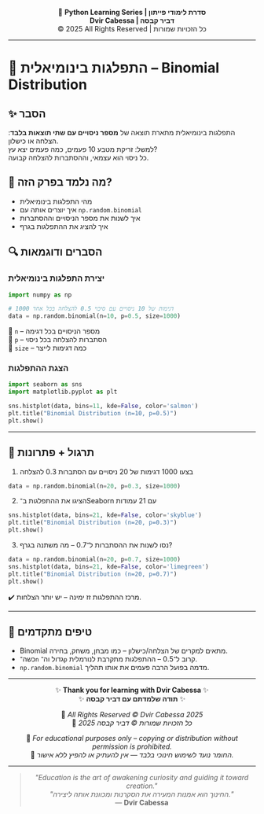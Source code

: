 <!-- DC_HEADER_START -->
<div align="center">

🐍 **Python Learning Series | סדרת לימודי פייתון**  
**Dvir Cabessa | דביר קבסה**  
© 2025 All Rights Reserved | כל הזכויות שמורות

</div>

---
<!-- DC_HEADER_END -->

# 📘 התפלגות בינומיאלית – Binomial Distribution

## ✨ הסבר

התפלגות בינומיאלית מתארת תוצאה של **מספר ניסויים עם שתי תוצאות בלבד**: הצלחה או כישלון.  
למשל: זריקת מטבע 10 פעמים, כמה פעמים יצא עץ?  
כל ניסוי הוא עצמאי, וההסתברות להצלחה קבועה.

## 🧠 מה נלמד בפרק הזה?
- מהי התפלגות בינומיאלית
- איך יוצרים אותה עם `np.random.binomial`
- איך לשנות את מספר הניסויים וההסתברות
- איך להציג את ההתפלגות בגרף

## 🔍 הסברים ודוגמאות

### יצירת התפלגות בינומיאלית
```python
import numpy as np

# 1000 דגימות של 10 ניסויים עם סיכוי 0.5 להצלחה בכל אחד
data = np.random.binomial(n=10, p=0.5, size=1000)
```

🔸 `n` – מספר הניסויים בכל דגימה  
🔸 `p` – הסתברות להצלחה בכל ניסוי  
🔸 `size` – כמה דגימות לייצר

### הצגת ההתפלגות
```python
import seaborn as sns
import matplotlib.pyplot as plt

sns.histplot(data, bins=11, kde=False, color='salmon')
plt.title("Binomial Distribution (n=10, p=0.5)")
plt.show()
```

---

## 🧪 תרגול + פתרונות

1. בצעו 1000 דגימות של 20 ניסויים עם הסתברות 0.3 להצלחה
```python
data = np.random.binomial(n=20, p=0.3, size=1000)
```

2. הציגו את ההתפלגות ב־Seaborn עם 21 עמודות
```python
sns.histplot(data, bins=21, kde=False, color='skyblue')
plt.title("Binomial Distribution (n=20, p=0.3)")
plt.show()
```

3. נסו לשנות את ההסתברות ל־0.7 – מה משתנה בגרף?
```python
data = np.random.binomial(n=20, p=0.7, size=1000)
sns.histplot(data, bins=21, kde=False, color='limegreen')
plt.title("Binomial Distribution (n=20, p=0.7)")
plt.show()
```
✔️ מרכז ההתפלגות זז ימינה – יש יותר הצלחות.

---

## 💬 טיפים מתקדמים

* Binomial מתאים למקרים של הצלחה/כישלון – כמו מבחן, משחק, בחירה.
* כשה־`n` גדול וה־`p` קרוב ל־0.5 – ההתפלגות מתקרבת לנורמלית.
* `np.random.binomial` מדמה בפועל הרבה פעמים את אותו תהליך.

<!-- DC_FOOTER_START -->
---

<div align="center">

✨ **Thank you for learning with Dvir Cabessa** ✨  
✨ **תודה שלמדתם עם דביר קבסה** ✨  

📘 *All Rights Reserved © Dvir Cabessa 2025*  
📘 *כל הזכויות שמורות © דביר קבסה 2025*  

🔗 *For educational purposes only – copying or distribution without permission is prohibited.*  
🔗 *החומר נועד לשימוש חינוכי בלבד — אין להעתיק או להפיץ ללא אישור.*

---

> _"Education is the art of awakening curiosity and guiding it toward creation."_  
> _"החינוך הוא אמנות המעירה את הסקרנות ומכוונת אותה ליצירה."_  
> — **Dvir Cabessa**

</div>
<!-- DC_FOOTER_END -->

